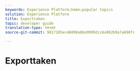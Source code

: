 ```yaml
---
keywords: Experience Platform;home;popular topics
solution: Experience Platform
title: Exporttaken
topic: developer guide
translation-type: tm+mt
source-git-commit: 9817105ec46098a8be99992cc6a962b9a7a696fc

---
```



# Exporttaken
